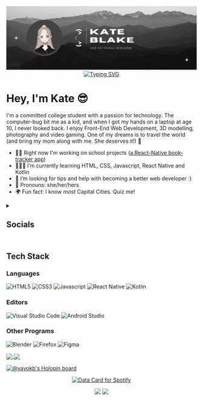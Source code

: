 <img src="https://github.com/YayoKB/YayoKB/blob/main/gh%20header1.png"/>

<div align="center"><a href="https://git.io/typing-svg"><img src="https://readme-typing-svg.demolab.com?font=VT323&size=32&duration=6000&pause=2000&color=33A781&center=true&vCenter=true&multiline=true&width=650&lines=Pineapple+on+pizza%2C+cat+person%2C+tea+lover%2C+gamer" alt="Typing SVG" /></a></div>

# Hey, I'm Kate 😎
I'm a committed college student with a passion for technology. The computer-bug bit me as a kid, and when I got my hands on a laptop at age 10, I never looked back. I enjoy Front-End Web Development, 3D modelling, photography and video gaming. One of my dreams is to travel the world (and bring my mom along with me. She deserves it!) 💙

- ✍🏻 Right now I'm working on school projects ([a React-Native book-tracker app](https://github.com/YayoKB/Book-Tracker-App))
- 👩🏼‍🎓 I’m currently learning HTML, CSS, Javascript, React Native and Kotlin 
- 🔎 I’m looking for tips and help with becoming a better web developer :)
- 🌸 Pronouns: she/her/hers 
- 🌍 Fun fact: I know *most* Capital Cities. Quiz me!

<details>
  <summary><h2>Socials<h2></summary>
  
  [![LinkedIn](https://img.shields.io/badge/linkedin-%230077B5.svg?style=for-the-badge&logo=linkedin&logoColor=white)](https://linkedin.com/kateblake3)
  [![Gmail](https://img.shields.io/badge/Gmail-D14836?style=for-the-badge&logo=gmail&logoColor=white)](mailto:kateellablake@gmail.com)
  [![Behance](https://img.shields.io/badge/Behance-1769ff?style=for-the-badge&logo=behance&logoColor=white)](https://www.behance.net/yayokb)
  [![Steam](https://img.shields.io/badge/steam-%23000000.svg?style=for-the-badge&logo=steam&logoColor=white)](https://steamcommunity.com/id/yayokb/)
  [![Spotify](https://img.shields.io/badge/Spotify-1ED760?style=for-the-badge&logo=spotify&logoColor=white)](https://open.spotify.com/user/6ln43afcfjuwrkja4x1ls3gs2)
</details>

## Tech Stack
### Languages
![HTML5](https://img.shields.io/badge/html5-%23E34F26.svg?style=for-the-badge&logo=html5&logoColor=E34F26&labelColor=111111)
![CSS3](https://img.shields.io/badge/css3-%231572B6.svg?style=for-the-badge&logo=css3&logoColor=1572B6&labelColor=111111)
![Javascript](https://img.shields.io/badge/-Javascript-F0DB4F?style=for-the-badge&logo=javascript&logoColor=F0DB4F&labelColor=111111)
![React Native](https://img.shields.io/badge/react_native-%2320232a.svg?style=for-the-badge&logo=react&color=61DAFB&logoColor=61DAFB&labelColor=111111)
![Kotlin](https://img.shields.io/badge/kotlin-%237F52FF.svg?style=for-the-badge&logo=kotlin&logoColor=7F52FF&labelColor=111111)
### Editors
![Visual Studio Code](https://img.shields.io/badge/Visual%20Studio%20Code-0078d7.svg?style=for-the-badge&logo=visual-studio-code&logoColor=007ACC&labelColor=111111)
![Android Studio](https://img.shields.io/badge/Android%20Studio-3DDC84.svg?style=for-the-badge&logo=android-studio&logoColor=3DDC84&labelColor=111111)
### Other Programs
![Blender](https://img.shields.io/badge/blender-%23F5792A.svg?style=for-the-badge&logo=blender&logoColor=F5792A&labelColor=111111)
![Firefox](https://img.shields.io/badge/Firefox-FF7139?style=for-the-badge&logo=Firefox-Browser&logoColor=FF7139&labelColor=111111)
![Figma](https://img.shields.io/badge/figma-%23F24E1E.svg?style=for-the-badge&logo=figma&logoColor=F24E1E&labelColor=111111)
    
<a href="https://github.com/anuraghazra/github-readme-stats">
  <img align="center" src="https://github-readme-stats.vercel.app/api?username=yayokb&show_icons=true&hide_border=true&bg_color=90,1a1a1a,00402C&title_color=1AFFB7&text_color=EFFFFA&icon_color=00FFA9&border_radius=20&custom_title=These%20are%20my%20Github%20stats!&card_width=500" />
</a>
<a href="https://github.com/anuraghazra/github-readme-stats">
  <img align="center" src="https://github-readme-stats.vercel.app/api/top-langs/?username=yayokb&hide_border=true&bg_color=90,1a1a1a,00402C&title_color=1AFFB7&text_color=EFFFFA&icon_color=00FFA9&border_radius=20&custom_title=My%20most%20commonly%20used%20languages&card_width=500" />
</a>

[![@yayokb's Holopin board](https://holopin.io/api/user/board?user=yayokb)](https://holopin.io/@yayokb)

<div align="center"><a href="https://www.data-card-for-spotify.com/card?user_id=6ln43afcfjuwrkja4x1ls3gs2">
  <img src="https://www.data-card-for-spotify.com/api/card?user_id=6ln43afcfjuwrkja4x1ls3gs2" alt="Data Card for Spotify">
  </a></div>

<div align="center">
  
  ![](https://visitor-badge-reloaded.herokuapp.com/badge?page_id=yayokb-yayokb&color=1AFFB7&lcolor=222222&style=for-the-badge&logo=Github)
![](https://hit.yhype.me/github/profile?user_id=38580104)
    </div>
